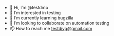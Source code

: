- 👋 Hi, I’m @testdmp
- 👀 I’m interested in testing
- 🌱 I’m currently learning bugzilla
- 💞️ I’m looking to collaborate on automation testing
- 📫 How to reach me testdivg@gmail.com

<!---
testdmp/testdmp is a ✨ special ✨ repository because its `README.md` (this file) appears on your GitHub profile.
You can click the Preview link to take a look at your changes.
--->
